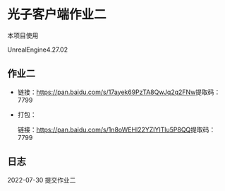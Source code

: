 # 光子客户端作业二

本项目使用

UnrealEngine4.27.02

## 作业二
- 链接：https://pan.baidu.com/s/17ayek69PzTA8QwJq2q2FNw 
  ​	提取码：7799

- 打包：

  链接：https://pan.baidu.com/s/1n8oWEHl22YZlYITlu5P8QQ 
  ​	提取码：7799



## 日志
2022-07-30 提交作业二

